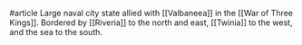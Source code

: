 #article 
Large naval city state allied with [[Valbaneea]] in the [[War of Three Kings]]. Bordered by [[Riveria]] to the north and east, [[Twinia]] to the west, and the sea to the south.